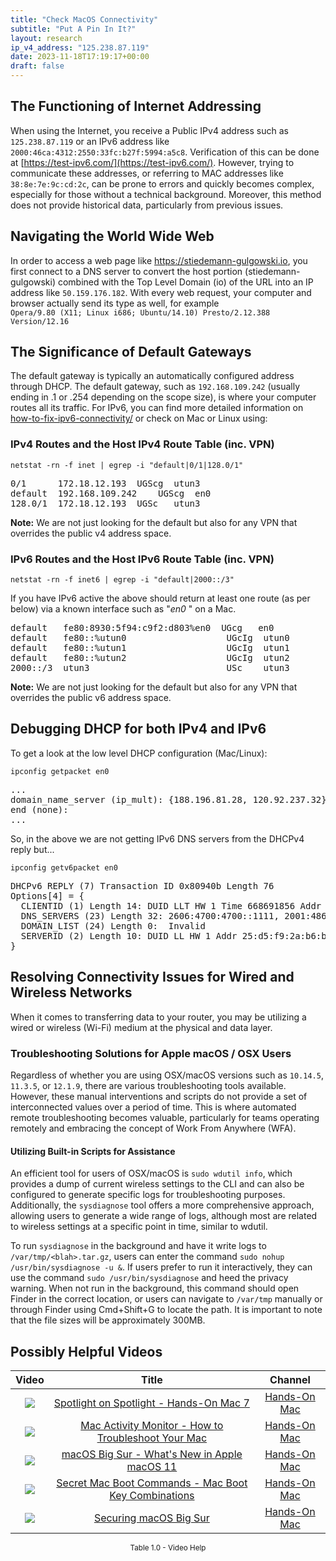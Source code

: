 ```yaml
---
title: "Check MacOS Connectivity"
subtitle: "Put A Pin In It?"
layout: research
ip_v4_address: "125.238.87.119"
date: 2023-11-18T17:19:17+00:00
draft: false
---
```


## The Functioning of Internet Addressing

When using the Internet, you receive a Public IPv4 address such as ```125.238.87.119``` or an IPv6 address like ```2000:46ca:4312:2550:33fc:b27f:5994:a5c8```. Verification of this can be done at [https://test-ipv6.com/](https://test-ipv6.com/). However, trying to communicate these addresses, or referring to MAC addresses like ```38:8e:7e:9c:cd:2c```, can be prone to errors and quickly becomes complex, especially for those without a technical background. Moreover, this method does not provide historical data, particularly from previous issues.
## Navigating the World Wide Web

In order to access a web page like https://stiedemann-gulgowski.io, you first connect to a DNS server to convert the host portion (stiedemann-gulgowski) combined with the Top Level Domain (io) of the URL into an IP address like ```50.159.176.182```. With every web request, your computer and browser actually send its type as well, for example <br>```Opera/9.80 (X11; Linux i686; Ubuntu/14.10) Presto/2.12.388 Version/12.16```
## The Significance of Default Gateways

The default gateway is typically an automatically configured address through DHCP. The default gateway, such as ```192.168.109.242``` (usually ending in .1 or .254 depending on the scope size), is where your computer routes all its traffic. For IPv6, you can find more detailed information on [how-to-fix-ipv6-connectivity/](/blog/how-to-fix-ipv6-connectivity/) or check on Mac or Linux using:<br>
### IPv4 Routes and the Host IPv4 Route Table (inc. VPN)
```netstat -rn -f inet | egrep -i "default|0/1|128.0/1"```

<pre>
0/1      172.18.12.193  UGScg  utun3
default  192.168.109.242    UGScg  en0
128.0/1  172.18.12.193  UGSc   utun3</pre>

**Note:** We are not just looking for the default but also for any VPN that overrides the public v4 address space.

### IPv6 Routes and the Host IPv6 Route Table (inc. VPN)
```netstat -rn -f inet6 | egrep -i "default|2000::/3"```

If you have IPv6 active the above should return at least one route (as per below) via a known interface such as "_en0_ " on a Mac. 

<pre>
default   fe80:8930:5f94:c9f2:d803%en0  UGcg   en0
default   fe80::%utun0                   UGcIg  utun0
default   fe80::%utun1                   UGcIg  utun1
default   fe80::%utun2                   UGcIg  utun2
2000::/3  utun3                          USc    utun3</pre>

**Note:** We are not just looking for the default but also for any VPN that overrides the public v6 address space.
<br>

## Debugging DHCP for both IPv4 and IPv6

To get a look at the low level DHCP configuration (Mac/Linux): 

```ipconfig getpacket en0```

<pre>
...
domain_name_server (ip_mult): {188.196.81.28, 120.92.237.32}
end (none):
...</pre>

So, in the above we are not getting IPv6 DNS servers from the DHCPv4 reply but...

```ipconfig getv6packet en0```

<pre>
DHCPv6 REPLY (7) Transaction ID 0x80940b Length 76
Options[4] = {
  CLIENTID (1) Length 14: DUID LLT HW 1 Time 668691856 Addr 38:8e:7e:9c:cd:2c
  DNS_SERVERS (23) Length 32: 2606:4700:4700::1111, 2001:4860:4860::8844
  DOMAIN_LIST (24) Length 0:  Invalid
  SERVERID (2) Length 10: DUID LL HW 1 Addr 25:d5:f9:2a:b6:b5
}</pre>




## Resolving Connectivity Issues for Wired and Wireless Networks
When it comes to transferring data to your router, you may be utilizing a wired or wireless (Wi-Fi) medium at the physical and data layer.
### Troubleshooting Solutions for Apple macOS / OSX Users
Regardless of whether you are using OSX/macOS versions such as ```10.14.5```, ```11.3.5```, or ```12.1.9```, there are various troubleshooting tools available. However, these manual interventions and scripts do not provide a set of interconnected values over a period of time. This is where automated remote troubleshooting becomes valuable, particularly for teams operating remotely and embracing the concept of Work From Anywhere (WFA).
#### Utilizing Built-in Scripts for Assistance
An efficient tool for users of OSX/macOS is ```sudo wdutil info```, which provides a dump of current wireless settings to the CLI and can also be configured to generate specific logs for troubleshooting purposes. Additionally, the ```sysdiagnose``` tool offers a more comprehensive approach, allowing users to generate a wide range of logs, although most are related to wireless settings at a specific point in time, similar to wdutil.

To run ```sysdiagnose``` in the background and have it write logs to ```/var/tmp/<blah>.tar.gz```, users can enter the command ```sudo nohup /usr/bin/sysdiagnose -u &```. If users prefer to run it interactively, they can use the command ```sudo /usr/bin/sysdiagnose``` and heed the privacy warning. When not run in the background, this command should open Finder in the correct location, or users can navigate to ```/var/tmp``` manually or through Finder using Cmd+Shift+G to locate the path. It is important to note that the file sizes will be approximately 300MB.
## Possibly Helpful Videos

<link href="/plugins/lity/css/lity.min.css" rel="stylesheet">
<script src="/plugins/lity/js/lity.min.js"></script>
<div class="table1-start"></div>

|Video | Title | Channel |
| :---: | :---: | :---: |
|<a href="https://www.youtube.com/watch?v=RslZ4W1EPqk" data-lity><img src="https://i.ytimg.com/vi/RslZ4W1EPqk/default.jpg" class="img-fluid"></a>|<a href="https://www.youtube.com/watch?v=RslZ4W1EPqk" data-lity>Spotlight on Spotlight - Hands-On Mac 7</a>|<a target="_blank" href="https://www.youtube.com/channel/UCg43DP8MdHVcl4rFK_delBg" >Hands-On Mac</a>|
|<a href="https://www.youtube.com/watch?v=TWzWd_DiaJ0" data-lity><img src="https://i.ytimg.com/vi/TWzWd_DiaJ0/default.jpg" class="img-fluid"></a>|<a href="https://www.youtube.com/watch?v=TWzWd_DiaJ0" data-lity>Mac Activity Monitor - How to Troubleshoot Your Mac</a>|<a target="_blank" href="https://www.youtube.com/channel/UCg43DP8MdHVcl4rFK_delBg" >Hands-On Mac</a>|
|<a href="https://www.youtube.com/watch?v=JMKi6o9kaZI" data-lity><img src="https://i.ytimg.com/vi/JMKi6o9kaZI/default.jpg" class="img-fluid"></a>|<a href="https://www.youtube.com/watch?v=JMKi6o9kaZI" data-lity>macOS Big Sur - What&#39;s New in Apple macOS 11</a>|<a target="_blank" href="https://www.youtube.com/channel/UCg43DP8MdHVcl4rFK_delBg" >Hands-On Mac</a>|
|<a href="https://www.youtube.com/watch?v=VwNYWAxHCgM" data-lity><img src="https://i.ytimg.com/vi/VwNYWAxHCgM/default.jpg" class="img-fluid"></a>|<a href="https://www.youtube.com/watch?v=VwNYWAxHCgM" data-lity>Secret Mac Boot Commands - Mac Boot Key Combinations</a>|<a target="_blank" href="https://www.youtube.com/channel/UCg43DP8MdHVcl4rFK_delBg" >Hands-On Mac</a>|
|<a href="https://www.youtube.com/watch?v=7KdhJimuhNw" data-lity><img src="https://i.ytimg.com/vi/7KdhJimuhNw/default.jpg" class="img-fluid"></a>|<a href="https://www.youtube.com/watch?v=7KdhJimuhNw" data-lity>Securing macOS Big Sur</a>|<a target="_blank" href="https://www.youtube.com/channel/UCg43DP8MdHVcl4rFK_delBg" >Hands-On Mac</a>|

<center><small>Table 1.0 - Video Help</small></center>
 <br>
<div class="table1-end"></div>
<script type="text/javascript">
(function() {
    $('div.table1-start').nextUntil('div.table1-end', 'table').addClass('table thead-dark table-striped table-responsive rounded').attr('id', 't1');
    $('#t1').find('thead').addClass('thead-dark');
})();
</script>
